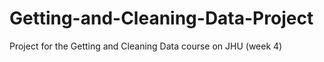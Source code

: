 # Getting-and-Cleaning-Data-Project
Project for the Getting and Cleaning Data course on JHU (week 4)
